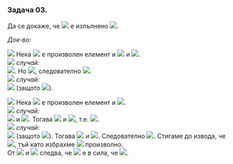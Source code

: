 ### Задача 03. 
Да се докаже, че <img src="https://latex.codecogs.com/svg.latex?\Large&space;\forall{A,B}"> е изпълнено <img src="https://latex.codecogs.com/svg.latex?\Large&space;(A\cup{B})\cap{C}=(A\cap{C})\cup{(B\cap{C})}">.

*Док-во:* 

<img src="https://latex.codecogs.com/svg.latex?\Large&space;(\subseteq)"> Нека <img src="https://latex.codecogs.com/svg.latex?\Large&space;x"> е произволен елемент и <img src="https://latex.codecogs.com/svg.latex?\Large&space;x\in(A\cup{B})\cap{C}\Rightarrow{x\in{A\cup{B}}}"> и <img src="https://latex.codecogs.com/svg.latex?\Large&space;x\in{C}">.<br>
<img src="https://latex.codecogs.com/svg.latex?\Large&space;I"> *случай:*<br><img src="https://latex.codecogs.com/svg.latex?\Large&space;x\in{A}\Rightarrow{x\in{A\cap{C}}}">. Но <img src="https://latex.codecogs.com/svg.latex?\Large&space;A\cap{C\subseteq{(A\cap{C})\cup{(B\cap{C})}}}">, следователно <img src="https://latex.codecogs.com/svg.latex?\Large&space;x\in(A\cap{C})\cup{(B\cap{C})}">.<br>
<img src="https://latex.codecogs.com/svg.latex?\Large&space;II"> *случай:*<br><img src="https://latex.codecogs.com/svg.latex?\Large&space;x\notin{A}\Rightarrow{x\in{B}}"> (защото <img src="https://latex.codecogs.com/svg.latex?\Large&space;x\in{(A\cup{B})}\Rightarrow{x\in{B\cap{C}}\subseteq{(A\cap{C})\cup{(B\cap{C})}}}">).

<img src="https://latex.codecogs.com/svg.latex?\Large&space;(\supseteq)"> Нека <img src="https://latex.codecogs.com/svg.latex?\Large&space;y"> е произволен елемент и <img src="https://latex.codecogs.com/svg.latex?\Large&space;y\in{(A\cap{C})\cup{(B\cap{C})}}">.<br>
<img src="https://latex.codecogs.com/svg.latex?\Large&space;I"> *случай:*<br><img src="https://latex.codecogs.com/svg.latex?\Large&space;y\in{A\cap{C}}\Rightarrow{y\in{A}}"> и <img src="https://latex.codecogs.com/svg.latex?\Large&space;y\in{C}">. Тогава <img src="https://latex.codecogs.com/svg.latex?\Large&space;y\in{A\cup{B}}"> и <img src="https://latex.codecogs.com/svg.latex?\Large&space;y\in{C}">, т.е. <img src="https://latex.codecogs.com/svg.latex?\Large&space;y\in{(A\cup{B})\cap{C}}">.<br>
<img src="https://latex.codecogs.com/svg.latex?\Large&space;II"> *случай:*<br><img src="https://latex.codecogs.com/svg.latex?\Large&space;y\notin{A\cap{C}}\Rightarrow{y\in{B\cap{C}}}"> (защото <img src="https://latex.codecogs.com/svg.latex?\Large&space;y\in(A\cap{C})\cup{(B\cap{C})}">). Тогава <img src="https://latex.codecogs.com/svg.latex?\Large&space;y\in{B}\subseteq{A\cup{B}}"> и <img src="https://latex.codecogs.com/svg.latex?\Large&space;y\in{C}">. Следователно <img src="https://latex.codecogs.com/svg.latex?\Large&space;y\in(A\cup{B})\cap{C}">. Стигаме до извода, че <img src="https://latex.codecogs.com/svg.latex?\Large&space;(A\cap{C})\cup{(B\cap{C})}\subseteq{(A\cup{B})\cap{C}}">, тъй като избрахме <img src="https://latex.codecogs.com/svg.latex?\Large&space;y"> произволно.<br>
От <img src="https://latex.codecogs.com/svg.latex?\Large&space;(\subseteq)"> и <img src="https://latex.codecogs.com/svg.latex?\Large&space;(\supseteq)"> следва, че <img src="https://latex.codecogs.com/svg.latex?\Large&space;\forall{A,B,C}"> е в сила, че <img src="https://latex.codecogs.com/svg.latex?\Large&space;(A\cup{B})\cap{C}=(A\cap{C})\cup{(B\cap{C})}">.
